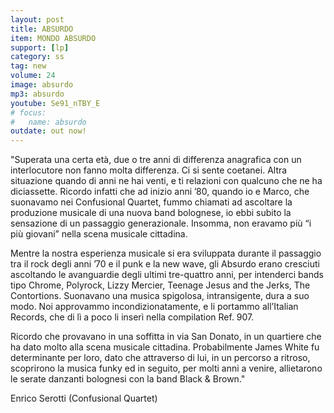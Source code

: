 ```yaml
---
layout: post
title: ABSURDO
item: MONDO ABSURDO
support: [lp]
category: ss
tag: new
volume: 24
image: absurdo
mp3: absurdo
youtube: Se91_nTBY_E
# focus: 
#   name: absurdo
outdate: out now!
---
```


"Superata una certa età, due o tre anni di differenza anagrafica con un interlocutore non fanno molta differenza. Ci si sente coetanei. Altra situazione quando di anni ne hai venti, e ti relazioni con qualcuno che ne ha diciassette. Ricordo infatti che ad inizio anni ’80, quando io e Marco, che suonavamo nei Confusional Quartet, fummo chiamati ad ascoltare la produzione musicale di una nuova band bolognese, io ebbi subito la sensazione di un passaggio generazionale. Insomma, non eravamo più “i più giovani” nella scena musicale cittadina.

Mentre la nostra esperienza musicale si era sviluppata durante il passaggio tra il rock degli anni ’70 e il punk e la new wave, gli Absurdo erano cresciuti ascoltando le avanguardie degli ultimi tre-quattro anni, per intenderci bands tipo Chrome, Polyrock, Lizzy Mercier, Teenage Jesus and the Jerks, The Contortions. Suonavano una musica spigolosa, intransigente, dura a suo modo. Noi approvammo incondizionatamente, e li portammo all’Italian Records, che di lì a poco li inserì nella compilation Ref. 907.

Ricordo che provavano in una soffitta in via San Donato, in un quartiere che ha dato molto alla scena musicale cittadina. Probabilmente James White fu determinante per loro, dato che attraverso di lui, in un percorso a ritroso, scoprirono la musica funky ed in seguito, per molti anni a venire, allietarono le serate danzanti bolognesi con la band Black & Brown."

Enrico Serotti (Confusional Quartet)
